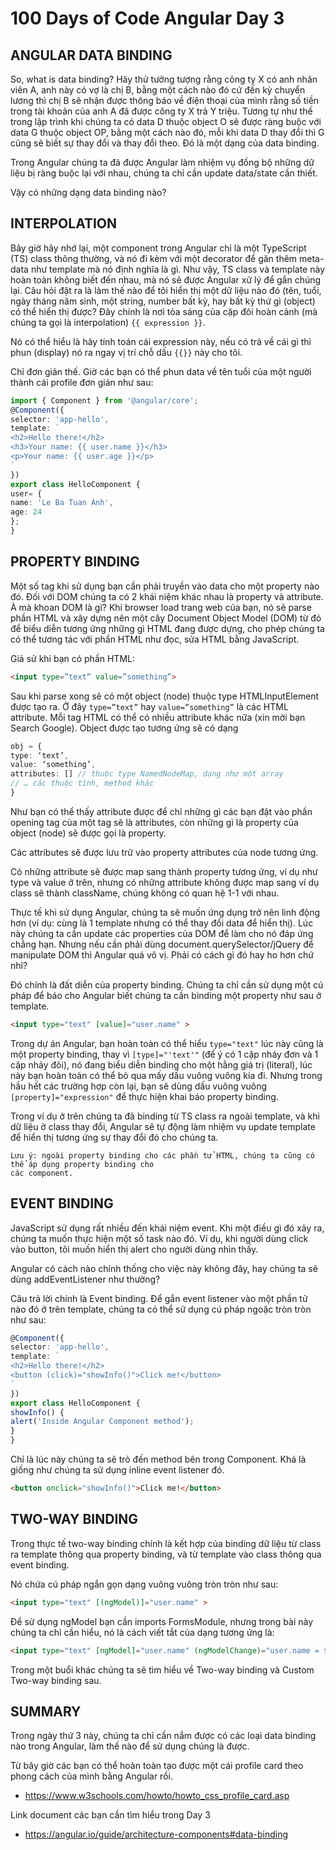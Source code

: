 # 100 Days of Code Angular Day 3

## ANGULAR DATA BINDING

So, what is data binding? Hãy thử tưởng tượng rằng công ty X có anh nhân viên A, anh này có vợ là chị B, bằng một cách nào đó cứ đến kỳ chuyển lương thì chị B sẽ nhận được thông báo về điện thoại của mình rằng số tiền trong tài khoản của anh A đã được công ty X trả Y triệu. Tương tự như thế trong lập trình khi chúng ta có data D thuộc object O sẽ được ràng buộc với data G thuộc object OP, bằng một cách nào đó, mỗi khi data D thay đổi thì G cũng sẽ biết sự thay đổi và thay đổi theo. Đó là một dạng của data binding.

Trong Angular chúng ta đã được Angular làm nhiệm vụ đồng bộ những dữ liệu bị ràng buộc lại với nhau, chúng ta chỉ cần update data/state cần thiết.

Vậy có những dạng data binding nào?

## INTERPOLATION

Bây giờ hãy nhớ lại, một component trong Angular chỉ là một TypeScript (TS) class thông thường, và nó đi kèm với một decorator để găn thêm meta-data như template mà nó định nghĩa là gì. Như vậy, TS class và template này hoàn toàn không biết đến nhau, mà nó sẽ được Angular xử lý để gắn chúng lại. Câu hỏi đặt ra là làm thế nào để tôi hiển thị một dữ liệu nào đó (tên, tuổi, ngày tháng năm sinh, một string, number bất kỳ, hay bất kỳ thứ gì (object) có thể hiển thị được? Đây chính là nơi tỏa sáng của cặp đôi hoàn cảnh (mà chúng ta gọi là interpolation) `{{ expression }}`.

Nó có thể hiểu là hãy tính toán cái expression này, nếu có trả về cái gì thì phun (display) nó ra ngay vị trí chỗ dấu `{{}}` này cho tôi.

Chỉ đơn giản thế. Giờ các bạn có thể phun data về tên tuổi của một người thành cái profile đơn giản như sau:

``` typescript
import { Component } from '@angular/core';
@Component({
selector: 'app-hello',
template: `
<h2>Hello there!</h2>
<h3>Your name: {{ user.name }}</h3>
<p>Your name: {{ user.age }}</p>
`
})
export class HelloComponent {
user= {
name: 'Le Ba Tuan Anh',
age: 24
};
}
```

## PROPERTY BINDING

Một số tag khi sử dụng bạn cần phải truyền vào data cho một property nào đó. Đối với DOM chúng ta có 2 khái niệm khác nhau là property và attribute. À mà khoan DOM là gì? Khi browser load trang web của bạn, nó sẽ parse phần HTML và xây dựng nên một cây Document Object Model (DOM) từ đó để biểu diễn tương ứng những gì HTML đang được dựng, cho phép chúng ta có thể tương tác với phần HTML như đọc, sửa HTML bằng JavaScript.

Giả sử khi bạn có phần HTML:

```html
<input type=”text” value=”something”>
```

Sau khi parse xong sẽ có một object (node) thuộc type HTMLInputElement được tạo ra. Ở đây `type=”text”` hay `value=”something”` là các HTML attribute. Mỗi tag HTML có thể có nhiều attribute khác nữa (xin mời bạn Search Google). Object được tạo tương ứng sẽ có dạng

``` typescript
obj = {
type: ‘text’,
value: ‘something’,
attributes: [] // thuộc type NamedNodeMap, dạng như một array
// … các thuộc tính, method khác
}
```

Như bạn có thể thấy attribute được để chỉ những gì các bạn đặt vào phần opening tag của một tag sẽ là attributes, còn những gì là property của object (node) sẽ được gọi là property.

Các attributes sẽ được lưu trữ vào property attributes của node tương ứng.

Có những attribute sẽ được map sang thành property tương ứng, ví dụ như type và value ở trên, nhưng có những attribute không được map sang ví dụ class sẽ thành className, chúng không có quan hệ 1-1 với nhau.

Thực tế khi sử dụng Angular, chúng ta sẽ muốn ứng dụng trở nên linh động hơn (ví dụ: cùng là 1 template nhưng có thể thay đổi data để hiển thị). Lúc này chúng ta cần update các properties của DOM để làm cho nó đáp ứng chẳng hạn. Nhưng nếu cần phải dùng document.querySelector/jQuery để manipulate DOM thì Angular quá vô vị. Phải có cách gì đó hay ho hơn chứ nhỉ?

Đó chính là đất diễn của property binding. Chúng ta chỉ cần sử dụng một cú pháp để báo cho Angular biết chúng ta cần binding một property như sau ở template.

``` html
<input type="text" [value]="user.name" >
```

Trong dự án Angular, bạn hoàn toàn có thể hiểu `type="text"` lúc này cũng là một property binding, thay vì `[type]="'text'"` (để ý có 1 cặp nháy đơn và 1 cặp nhảy đôi), nó đang biểu diễn binding cho một hằng giá trị (literal), lúc này bạn hoàn toàn có thể bỏ qua mấy dấu vuông vuông kia đi. Nhưng trong hầu hết các trường hợp còn lại, bạn sẽ dùng dấu vuông vuông `[property]="expression"` để thực hiện khai báo property binding.

Trong ví dụ ở trên chúng ta đã binding từ TS class ra ngoài template, và khi dữ liệu ở class thay đổi, Angular sẽ tự động làm nhiệm vụ update template để hiển thị tương ứng sự thay đổi đó cho chúng ta.

``` none
Lưu ý: ngoài property binding cho các phần tử HTML, chúng ta cũng có thể áp dụng property binding cho
các component.
```

## EVENT BINDING
JavaScript sử dụng rất nhiều đến khái niệm event. Khi một điều gì đó xảy ra, chúng ta muốn thực hiện một số task nào đó. Ví dụ, khi người dùng click vào button, tôi muốn hiển thị alert cho người dùng nhìn thấy.

Angular có cách nào chính thống cho việc này không đây, hay chúng ta sẽ dùng addEventListener như thường?

Câu trả lời chính là Event binding. Để gắn event listener vào một phần tử nào đó ở trên template, chúng ta có thể sử dụng cú pháp ngoặc tròn tròn như sau:

``` typescript
@Component({
selector: 'app-hello',
template: `
<h2>Hello there!</h2>
<button (click)="showInfo()">Click me!</button>
`
})
export class HelloComponent {
showInfo() {
alert('Inside Angular Component method');
}
}
```

Chỉ là lúc này chúng ta sẽ trỏ đến method bên trong Component. Khá là giống như chúng ta sử dụng inline event listener đó.

```html
<button onclick="showInfo()">Click me!</button>
```

## TWO-WAY BINDING

Trong thực tế two-way binding chính là kết hợp của binding dữ liệu từ class ra template thông qua property binding, và từ template vào class thông qua event binding.

Nó chứa cú pháp ngắn gọn dạng vuông vuông tròn tròn như sau:

``` html
<input type="text" [(ngModel)]="user.name" >
```

Để sử dụng ngModel bạn cần imports FormsModule, nhưng trong bài này chúng ta chỉ cần hiểu, nó là cách viết tắt của dạng tương ứng là:

``` html
<input type="text" [ngModel]="user.name" (ngModelChange)="user.name = $event">
```

Trong một buổi khác chúng ta sẽ tìm hiểu về Two-way binding và Custom Two-way binding sau.

## SUMMARY

Trong ngày thứ 3 này, chúng ta chỉ cần nắm được có các loại data binding nào trong Angular, làm thế nào để sử dụng chúng là được.

Từ bây giờ các bạn có thể hoàn toàn tạo được một cái profile card theo phong cách của mình bằng Angular rồi.
- https://www.w3schools.com/howto/howto_css_profile_card.asp

Link document các bạn cần tìm hiểu trong Day 3
- https://angular.io/guide/architecture-components#data-binding

